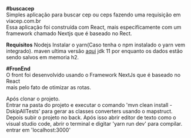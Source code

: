 <strong>#buscacep</strong><br />
Simples aplicação para buscar cep ou ceps fazendo uma requisição em viacep.com.br<br />
Essa aplicação foi construída com React, mais especifícamente com um framework chamado Nextjs que é baseado no Rect.

<strong>Requisitos</strong>
Nodejs
Instalar o yarn(Caso tenha o npm instalado o yarn vem integrado).
maven ultima versão <a href="https://maven.apache.org/">aqui</a>
jdk 11
por enquanto os dados estão sendo salvos em memoria h2.

<strong>#FronEnd</strong><br />
O front foi desenvolvido usando o Framework NextJs que é baseado no React<br />
mais pelo fato de otimizar as rotas.

Após clonar o projeto.<br />
Entrar na pasta do projeto e executar o comando 'mvn clean install -DskipAllTests' para gerar as classes converters usando o mapstruct.<br />
Depois subir o projeto no back. Após isso abrir editor de texto como o visual studio code, abrir o terminal e digitar 'yarn run dev' para compilar.<br />
entrar em 'localhost:3000'
